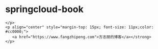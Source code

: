 # springcloud-book

<div>
    <p align="center">
      
    </p>
    <p align="center" style="margin-top: 15px; font-size: 11px;color: #cc0000;">
       <a href="https://www.fangzhipeng.com">方志朋的博客</a></strong>
    </p>
</div>



